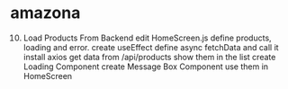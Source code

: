 # amazona
10. Load Products From Backend
    edit HomeScreen.js
    define products, loading and error.
    create useEffect
    define async fetchData and call it
    install axios
    get data from /api/products
    show them in the list
    create Loading Component
    create Message Box Component
    use them in HomeScreen
